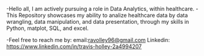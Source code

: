 -Hello all, I am actively pursuing a role in Data Analytics, within healthcare.
-This Repository showcases my ability to analize healthcare data by data wrangling, data manipulation, and data presentation, through my skills in Python, matplot, SQL, and excel. 

-Feel free to reach me by:
email:ravolley96@gmail.com
Linkedin: https://www.linkedin.com/in/travis-holley-2a4994207

<!--
**travolleyy/travolleyy** is a ✨ _special_ ✨ repository because its `README.md` (this file) appears on your GitHub profile.

Here are some ideas to get you started:

- 🔭 I’m currently working on ...
- 🌱 I’m currently learning ...
- 👯 I’m looking to collaborate on ...
- 🤔 I’m looking for help with ...
- 💬 Ask me about ...
- 📫 How to reach me: ...
- 😄 Pronouns: ...
- ⚡ Fun fact: ...
-->
